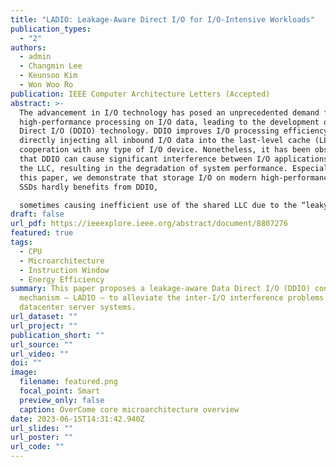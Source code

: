 ```yaml
---
title: "LADIO: Leakage-Aware Direct I/O for I/O-Intensive Workloads"
publication_types:
  - "2"
authors:
  - admin
  - Changmin Lee
  - Keunsoo Kim
  - Won Woo Ro
publication: IEEE Computer Architecture Letters (Accepted)
abstract: >-
  The advancement in I/O technology has posed an unprecedented demand for
  high-performance processing on I/O data, leading to the development of Data
  Direct I/O (DDIO) technology. DDIO improves I/O processing efficiency by
  directly injecting all inbound I/O data into the last-level cache (LLC) in
  cooperation with any type of I/O device. Nonetheless, it has been observed
  that DDIO can cause significant interference between I/O applications inside
  the LLC, resulting in the degradation of system performance. Especially, in
  this paper, we demonstrate that storage I/O on modern high-performance NVMe
  SSDs hardly benefits from DDIO,

  sometimes causing inefficient use of the shared LLC due to the “leaky DMA problem”. To address this problem, we propose LADIO, an adaptive approach that mitigates inter-application interference by dynamically controlling the DDIO functionality and reallocating LLC ways based on the leakage and locality of storage I/O data, respectively. In scenarios with heavy I/O interference, LADIO improves the throughput of network-intensive applications by 20% while maintaining that of storage-intensive applications.
draft: false
url_pdf: https://ieeexplore.ieee.org/abstract/document/8807276
featured: true
tags:
  - CPU
  - Microarchitecture
  - Instruction Window
  - Energy Efficiency
summary: This paper proposes a leakage-aware Data Direct I/O (DDIO) control
  mechanism – LADIO – to alleviate the inter-I/O interference problems in
  datacenter server systems.
url_dataset: ""
url_project: ""
publication_short: ""
url_source: ""
url_video: ""
doi: ""
image:
  filename: featured.png
  focal_point: Smart
  preview_only: false
  caption: OverCome core microarchitecture overview
date: 2023-06-15T14:31:42.940Z
url_slides: ""
url_poster: ""
url_code: ""
---
```


